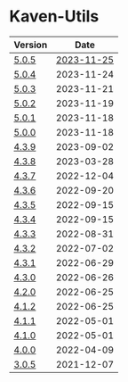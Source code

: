 # Kaven-Utils

| Version | Date |
|---|---|
| [5.0.5](5.0.5) | [2023-11-25](# "2023-11-25T03:52:28.637Z") |
| [5.0.4](5.0.4) | 2023-11-24 |
| [5.0.3](5.0.3) | 2023-11-21 |
| [5.0.2](5.0.2) | 2023-11-19 |
| [5.0.1](5.0.1) | 2023-11-18 |
| [5.0.0](5.0.0) | 2023-11-18 |
| [4.3.9](4.3.9) | 2023-09-02 |
| [4.3.8](4.3.8) | 2023-03-28 |
| [4.3.7](4.3.7) | 2022-12-04 |
| [4.3.6](4.3.6) | 2022-09-20 |
| [4.3.5](4.3.5) | 2022-09-15 |
| [4.3.4](4.3.4) | 2022-09-15 |
| [4.3.3](4.3.3) | 2022-08-31 |
| [4.3.2](4.3.2) | 2022-07-02 |
| [4.3.1](4.3.1) | 2022-06-29 |
| [4.3.0](4.3.0) | 2022-06-26 |
| [4.2.0](4.2.0) | 2022-06-25 |
| [4.1.2](4.1.2) | 2022-06-25 |
| [4.1.1](4.1.1) | 2022-05-01 |
| [4.1.0](4.1.0) | 2022-05-01 |
| [4.0.0](4.0.0) | 2022-04-09 |
| [3.0.5](3.0.5) | 2021-12-07 |

